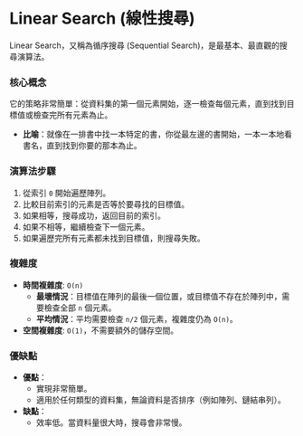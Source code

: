 # Linear Search (線性搜尋)

Linear Search，又稱為循序搜尋 (Sequential Search)，是最基本、最直觀的搜尋演算法。

### 核心概念

它的策略非常簡單：從資料集的第一個元素開始，逐一檢查每個元素，直到找到目標值或檢查完所有元素為止。

*   **比喻**：就像在一排書中找一本特定的書，你從最左邊的書開始，一本一本地看書名，直到找到你要的那本為止。

### 演算法步驟

1.  從索引 `0` 開始遍歷陣列。
2.  比較目前索引的元素是否等於要尋找的目標值。
3.  如果相等，搜尋成功，返回目前的索引。
4.  如果不相等，繼續檢查下一個元素。
5.  如果遍歷完所有元素都未找到目標值，則搜尋失敗。

### 複雜度

*   **時間複雜度**: `O(n)`
    *   **最壞情況**：目標值在陣列的最後一個位置，或目標值不存在於陣列中，需要檢查全部 `n` 個元素。
    *   **平均情況**：平均需要檢查 `n/2` 個元素，複雜度仍為 `O(n)`。
*   **空間複雜度**: `O(1)`，不需要額外的儲存空間。

### 優缺點

*   **優點**：
    *   實現非常簡單。
    *   適用於任何類型的資料集，無論資料是否排序（例如陣列、鏈結串列）。
*   **缺點**：
    *   效率低。當資料量很大時，搜尋會非常慢。
